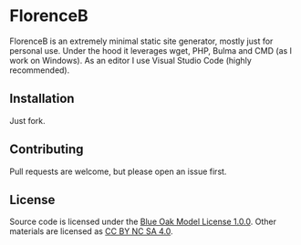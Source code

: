 # FlorenceB

FlorenceB is an extremely minimal static site generator, mostly just for personal use. Under the hood it leverages wget, PHP, Bulma and CMD (as I work on Windows). As an editor I use Visual Studio Code (highly recommended).

## Installation

Just fork.

## Contributing
Pull requests are welcome, but please open an issue first.

## License
Source code is licensed under the [Blue Oak Model License 1.0.0](https://blueoakcouncil.org/license/1.0.0).
Other materials are licensed as [CC BY NC SA 4.0](https://creativecommons.org/licenses/by-nc-sa/4.0/legalcode).